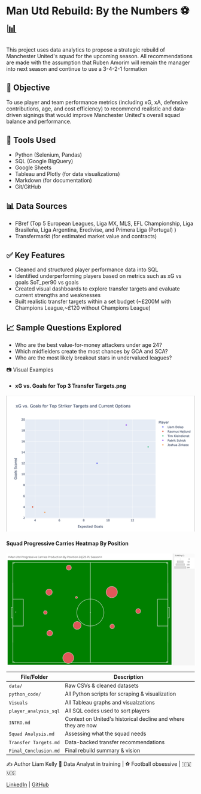 # Man Utd Rebuild: By the Numbers ⚽📊

This project uses data analytics to propose a strategic rebuild of Manchester United's squad for the upcoming season.
All recommendations are made with the assumption that Ruben Amorim will remain the manager into next season and continue to use a 3-4-2-1 formation

## 📌 Objective
To use player and team performance metrics (including xG, xA, defensive contributions, age, and cost efficiency) to recommend realistic and data-driven signings that would improve Manchester United's overall squad balance and performance.

## 🧰 Tools Used
- Python (Selenium, Pandas)
- SQL (Google BigQuery)
- Google Sheets
- Tableau and Plotly (for data visualizations)
- Markdown (for documentation)
- Git/GitHub

## 📊 Data Sources
- FBref (Top 5 European Leagues, Liga MX, MLS, EFL Championship, Liga Brasileña, Liga Argentina, Eredivise, and Primera Liga (Portugal) )
- Transfermarkt (for estimated market value and contracts)

## ✅ Key Features
- Cleaned and structured player performance data into SQL
- Identified underperforming players based on metrics such as xG vs goals SoT_per90 vs goals
- Created visual dashboards to explore transfer targets and evaluate current strengths and weaknesses
- Built realistic transfer targets within a set budget (~£200M with Champions League,~£120 without Champions League)

## 📈 Sample Questions Explored
- Who are the best value-for-money attackers under age 24?
- Which midfielders create the most chances by GCA and SCA?
- Who are the most likely breakout stars in undervalued leagues?

📷 Visual Examples

- #### xG vs. Goals for Top 3 Transfer Targets.png
![xG vs Goals Chart](Visuals/xG%20vs.%20Goals%20for%20Top%203%20Transfer%20Targets.png)


#### Squad Progressive Carries Heatmap By Position 
![Squad Heatmap](Visuals/Man%20Utd%20Progressive%20Carries%20Production%20By%20Position.png)


| File/Folder           | Description                                     |
| --------------------- | ----------------------------------------------- |
| `data/`               | Raw CSVs & cleaned datasets                     |
| `python_code/`        | All Python scripts for scraping & visualization |
| `Visuals`             | All Tableau graphs and visualzations             |
| `player_analysis_sql` | All SQL codes used to sort players              |
| `INTRO.md`            | Context on United's historical decline and where they are now          |
| `Squad Analysis.md`   | Assessing what the squad needs                   |
| `Transfer Targets.md` | Data-backed transfer recommendations            |
| `Final_Conclusion.md` | Final rebuild summary & vision                  |


✍️ Author
Liam Kelly
🧠 Data Analyst in training | ⚽ Football obsessive | 🇮🇪 🇺🇸

[LinkedIn](https://www.linkedin.com/in/liam-kelly-030584225/) | [GitHub](https://github.com/LiamKelly27)
